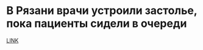 # В Рязани врачи устроили застолье, пока пациенты сидели в очереди



[LINK](https://varlamov.ru/2739541.html)